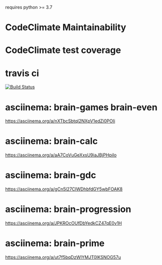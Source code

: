 requires python >= 3.7

# CodeClimate Maintainability
<!-- [![Maintainability](https://api.codeclimate.com/v1/badges/5e5597a68a3fd9bd440f/maintainability)](https://codeclimate.com/github/alabarym/python-project-lvl1/maintainability) -->
# CodeClimate test coverage
<!-- [![Test Coverage](https://api.codeclimate.com/v1/badges/5e5597a68a3fd9bd440f/test_coverage)](https://codeclimate.com/github/alabarym/python-project-lvl1/test_coverage) -->
# travis ci
[![Build Status](https://travis-ci.com/alabarym/python-project-lvl1.svg?branch=master)](https://travis-ci.com/alabarym/python-project-lvl1)
# asciinema: brain-games brain-even
https://asciinema.org/a/nXTbcSbtql2NXpV1edZi0POIi
# asciinema: brain-calc
https://asciinema.org/a/aA7CoVuGeXxsU9iaJBjPHpilo
# asciinema: brain-gdc
https://asciinema.org/a/gCn5l27ClWDhbfdGY5wbFOAK8
# asciinema: brain-progression
https://asciinema.org/a/JPKROcOUfDbYedkCZ47qE0v1H
# asciinema: brain-prime
https://asciinema.org/a/ut7f5bqDzWlYMJT0lKSNOG57u

